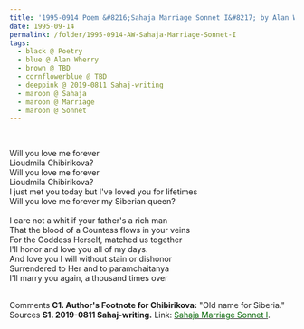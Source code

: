 ```yaml
---
title: '1995-0914 Poem &#8216;Sahaja Marriage Sonnet I&#8217; by Alan Wherry'
date: 1995-09-14
permalink: /folder/1995-0914-AW-Sahaja-Marriage-Sonnet-I
tags:
  - black @ Poetry
  - blue @ Alan Wherry
  - brown @ TBD
  - cornflowerblue @ TBD
  - deeppink @ 2019-0811 Sahaj-writing
  - maroon @ Sahaja 
  - maroon @ Marriage
  - maroon @ Sonnet    
---
```


<br>

<p>
Will you love me forever<br>
Lioudmila Chibirikova?<br>
Will you love me forever<br>
Lioudmila Chibirikova?<br>
I just met you today but I've loved you for lifetimes<br>
Will you love me forever my Siberian queen?<br>
<br>
I care not a whit if your father's a rich man<br>
That the blood of a Countess flows in your veins<br>
For the Goddess Herself, matched us together<br>
I'll honor and love you all of my days.<br>
And love you I will without stain or dishonor<br>
Surrendered to Her and to paramchaitanya<br>
I'll marry you again, a thousand times over<br>
</p>

<br>

<wave-list>
<list-title color="DarkSeaGreen" width="50">Comments</list-title>
  <list-item color="BlanchedAlmond"  width="285"><b> C1. Author's Footnote for Chibirikova:</b> "Old name for Siberia."</list-item>
</wave-list>

<br>

<wave-list>
<list-title color="DarkSeaGreen" width="40">Sources</list-title>
  <list-item color="BlanchedAlmond"  width="285"><b> S1. 2019-0811 Sahaj-writing.</b> Link: <a href="https://richpay.wixsite.com/sahaj-writing/forum/writings/two-sahaja-marriage-sonnets"><font color="DarkGreen">Sahaja Marriage Sonnet I</font></a>.</list-item>
</wave-list>